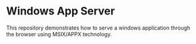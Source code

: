 # Windows App Server
This repository demonstrates how to serve a windows application through the browser using MSIX/APPX technology.
